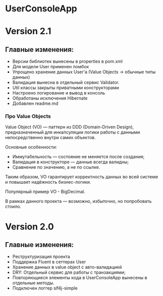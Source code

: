 # UserConsoleApp
# Version 2.1
## Главные изменения:
- Версии библиотек вынесены в properties в pom.xml
- Для модели User применен ломбок
- Упрощено хранение данных User'a (Value Objects -> обычные типы данных)
- Валидация вынесна в отдельный сервис Validator.
- Util классы закрыты приватными конструкторами
- Настроено логирование и вывод в консоль
- Обработаны исключения Hibernate
- Добавлен readme.md
### Про Value Objects
Value Object (VO) — паттерн из DDD (Domain-Driven Design), предназначенный для инкапсуляции логики работы с данными непосредственно внутри самих объектов.

Основные особенности:
- Иммутабельность — состояние не меняется после создания;
- Валидация в конструкторе — данные всегда валидны;
- Сравнение по значению, а не по ссылке.


Таким образом, VO гарантирует корректность данных во всей системе и повышает надёжность бизнес-логики.

Популярный пример VO - BigDecimal.

В рамках данного проекта — возможно, избыточно, но попробовать стоило.

# Version 2.0
## Главные изменения:
- Реструктуризация проекта
- Поддержка Fluent в сеттерах User
- Хранение данных в value object с авто-валидацией
- DRY: Отдельный сервис для работы с транзакциями;
- Повторяющиеся элементы кода в UserConsoleApp вынесены в отдельные методы.
- Подключен логгер slf4j-simple